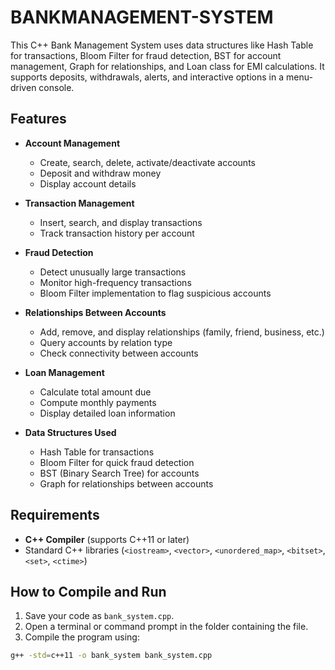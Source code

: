 # BANKMANAGEMENT-SYSTEM
This C++ Bank Management System uses data structures like Hash Table for transactions, Bloom Filter for fraud detection, BST for account management, Graph for relationships, and Loan class for EMI calculations. It supports deposits, withdrawals, alerts, and interactive options in a menu-driven console.

## Features

- **Account Management**
  - Create, search, delete, activate/deactivate accounts
  - Deposit and withdraw money
  - Display account details

- **Transaction Management**
  - Insert, search, and display transactions
  - Track transaction history per account

- **Fraud Detection**
  - Detect unusually large transactions
  - Monitor high-frequency transactions
  - Bloom Filter implementation to flag suspicious accounts

- **Relationships Between Accounts**
  - Add, remove, and display relationships (family, friend, business, etc.)
  - Query accounts by relation type
  - Check connectivity between accounts

- **Loan Management**
  - Calculate total amount due
  - Compute monthly payments
  - Display detailed loan information

- **Data Structures Used**
  - Hash Table for transactions
  - Bloom Filter for quick fraud detection
  - BST (Binary Search Tree) for accounts
  - Graph for relationships between accounts

## Requirements

- **C++ Compiler** (supports C++11 or later)
- Standard C++ libraries (`<iostream>`, `<vector>`, `<unordered_map>`, `<bitset>`, `<set>`, `<ctime>`)

## How to Compile and Run

1. Save your code as `bank_system.cpp`.
2. Open a terminal or command prompt in the folder containing the file.
3. Compile the program using:

```bash
g++ -std=c++11 -o bank_system bank_system.cpp
